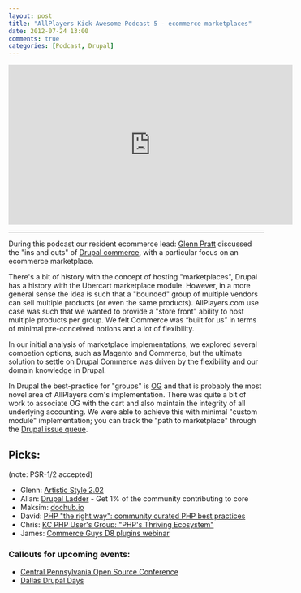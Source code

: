 ```yaml
---
layout: post
title: "AllPlayers Kick-Awesome Podcast 5 - ecommerce marketplaces"
date: 2012-07-24 13:00
comments: true
categories: [Podcast, Drupal]
---
```


<iframe width="560" height="315" src="http://www.youtube.com/embed/sl652VrO6S0" frameborder="0" allowfullscreen></iframe>

------

During this podcast our resident ecommerce lead: [Glenn Pratt](https://twitter.com/glennpratt) discussed the "ins and outs" of [Drupal commerce](http://drupal.org/project/commerce), with a particular focus on an ecommerce marketplace.

There's a bit of history with the concept of hosting "marketplaces", Drupal has a history with the Ubercart marketplace module. However, in a more general  sense the idea is such that a "bounded" group of multiple vendors can sell multiple products (or even the same products). AllPlayers.com use case was such that we wanted to provide a "store front" ability to host multiple products per group. We felt Commerce was “built for us” in terms of minimal pre-conceived notions and a lot of flexibility.

In our initial analysis of marketplace implementations, we explored several competion options, such as Magento and Commerce, but the ultimate solution to settle on Drupal Commerce was driven by the flexibility and our domain knowledge in Drupal.

In Drupal the best-practice for "groups" is [OG](http://drupal.org/project/og) and that is probably the most novel area of AllPlayers.com's implementation. There was quite a bit of work to associate OG with the cart and also maintain the integrity of all underlying accounting. We were able to achieve this with minimal "custom module" implementation; you can track the "path to marketplace" through the [Drupal issue queue](http://drupal.org/node/990204).


## Picks:

(note: PSR-1/2 accepted)

*  Glenn: [Artistic Style 2.02](http://astyle.sourceforge.net/)
*  Allan: [Drupal Ladder](http://drupalladder.org) - Get 1% of the community contributing to core
*  Maksim: [dochub.io](http://dochub.io/)
*  David: [PHP "the right way": community curated PHP best practices](http://phptherightway.com)
*  Chris: [KC PHP User's Group: "PHP's Thriving Ecosystem"]( http://kcpug.org/posts/2012/july-21-2012-todays-thriving-php-ecosystem)
*  James: [Commerce Guys D8 plugins webinar](http://commerceguys.com/webinars/webinar-drupal-8-plug-it-and-go)


### Callouts for upcoming events:
*  [Central Pennsylvania Open Source Conference](http://cposc.org)
*  [Dallas Drupal Days](http://dallasdrupal.org)

